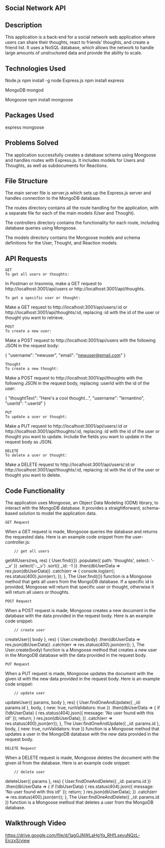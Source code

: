 ## Social Network API


## Description
This application is a back-end for a social network web application where users can share their thoughts, react to friends’ thoughts, and create a friend list. It uses a NoSQL database, which allows the network to handle large amounts of unstructured data and provide the ability to scale.


## Technologies Used

Node.js
    npm install -g node
Express.js
    npm install express

MongoDB
    mongod

Mongoose
    npm install mongoose


## Packages Used

express
mongoose


## Problems Solved

The application successfully creates a database schema using Mongoose and handles routes with Express.js. It includes models for Users and Thoughts, as well as subdocuments for Reactions.


## File Structure

The main server file is server.js which sets up the Express.js server and handles connection to the MongoDB database.

The routes directory contains all the route handling for the application, with a separate file for each of the main models (User and Thought).

The controllers directory contains the functionality for each route, including database queries using Mongoose.

The models directory contains the Mongoose models and schema definitions for the User, Thought, and Reaction models.


## API Requests

    GET
    To get all users or thoughts:

In Postman or Insomnia, make a GET request to http://localhost:3001/api/users or http://localhost:3001/api/thoughts.

    To get a specific user or thought:

Make a GET request to http://localhost:3001/api/users/:id or http://localhost:3001/api/thoughts/:id, replacing :id with the id of the user or thought you want to retrieve.

    POST
    To create a new user:

Make a POST request to http://localhost:3001/api/users with the following JSON in the request body:


{
    "username": "newuser",
    "email": "newuser@email.com"
}

    Thought
    To create a new thought:

Make a POST request to http://localhost:3001/api/thoughts with the following JSON in the request body, replacing :userId with the id of the user:


{
    "thoughtText": "Here's a cool thought...",
    "username": "lernantino",
    "userId": ":userId"
}

    PUT
    To update a user or thought:

Make a PUT request to http://localhost:3001/api/users/:id or http://localhost:3001/api/thoughts/:id, replacing :id with the id of the user or thought you want to update. Include the fields you want to update in the request body as JSON.

    DELETE
    To delete a user or thought:

Make a DELETE request to http://localhost:3001/api/users/:id or http://localhost:3001/api/thoughts/:id, replacing :id with the id of the user or thought you want to delete.


## Code Functionality

The application uses Mongoose, an Object Data Modeling (ODM) library, to interact with the MongoDB database. It provides a straightforward, schema-based solution to model the application data.

    GET Request
When a GET request is made, Mongoose queries the database and returns the requested data. Here is an example code snippet from the user-controller.js:

        // get all users
getAllUsers(req, res) {
    User.find({})
        .populate({
            path: 'thoughts',
            select: '-__v'
        })
        .select('-__v')
        .sort({ _id: -1 })
        .then(dbUserData => res.json(dbUserData))
        .catch(err => {
            console.log(err);
            res.status(400).json(err);
        });
},
The User.find({}) function is a Mongoose method that gets all users from the MongoDB database. If a specific id is provided, Mongoose will return that specific user or thought, otherwise it will return all users or thoughts.

    POST Request
When a POST request is made, Mongoose creates a new document in the database with the data provided in the request body. Here is an example code snippet:


        // create user
createUser({ body }, res) {
    User.create(body)
        .then(dbUserData => res.json(dbUserData))
        .catch(err => res.status(400).json(err));
},
The User.create(body) function is a Mongoose method that creates a new user in the MongoDB database with the data provided in the request body.

    PUT Request
When a PUT request is made, Mongoose updates the document with the given id with the new data provided in the request body. Here is an example code snippet:

        // update user
updateUser({ params, body }, res) {
    User.findOneAndUpdate({ _id: params.id }, body, { new: true, runValidators: true })
        .then(dbUserData => {
            if (!dbUserData) {
                res.status(404).json({ message: 'No user found with this id!' });
                return;
            }
            res.json(dbUserData);
        })
        .catch(err => res.status(400).json(err));
},
The User.findOneAndUpdate({ _id: params.id }, body, { new: true, runValidators: true }) function is a Mongoose method that updates a user in the MongoDB database with the new data provided in the request body.

    DELETE Request
When a DELETE request is made, Mongoose deletes the document with the given id from the database. Here is an example code snippet:

        // delete user
deleteUser({ params }, res) {
    User.findOneAndDelete({ _id: params.id })
        .then(dbUserData => {
            if (!dbUserData) {
                res.status(404).json({ message: 'No user found with this id!' });
                return;
            }
            res.json(dbUserData);
        })
        .catch(err => res.status(400).json(err));
},
The User.findOneAndDelete({ _id: params.id }) function is a Mongoose method that deletes a user from the MongoDB database.

## Walkthrough Video
https://drive.google.com/file/d/1agGJNWLaHgYq_RHfLseyuNQzL-EiczxS/view
